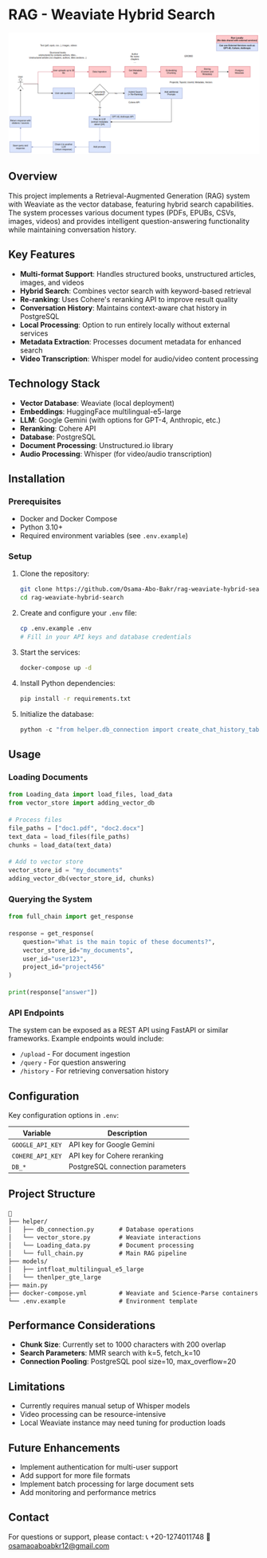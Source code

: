 # RAG - Weaviate Hybrid Search

![Project Architecture](./req/image.png)

## Overview

This project implements a Retrieval-Augmented Generation (RAG) system with Weaviate as the vector database, featuring hybrid search capabilities. The system processes various document types (PDFs, EPUBs, CSVs, images, videos) and provides intelligent question-answering functionality while maintaining conversation history.

## Key Features

- **Multi-format Support**: Handles structured books, unstructured articles, images, and videos
- **Hybrid Search**: Combines vector search with keyword-based retrieval
- **Re-ranking**: Uses Cohere's reranking API to improve result quality
- **Conversation History**: Maintains context-aware chat history in PostgreSQL
- **Local Processing**: Option to run entirely locally without external services
- **Metadata Extraction**: Processes document metadata for enhanced search
- **Video Transcription**: Whisper model for audio/video content processing

## Technology Stack

- **Vector Database**: Weaviate (local deployment)
- **Embeddings**: HuggingFace multilingual-e5-large
- **LLM**: Google Gemini (with options for GPT-4, Anthropic, etc.)
- **Reranking**: Cohere API
- **Database**: PostgreSQL
- **Document Processing**: Unstructured.io library
- **Audio Processing**: Whisper (for video/audio transcription)

## Installation

### Prerequisites

- Docker and Docker Compose
- Python 3.10+
- Required environment variables (see `.env.example`)

### Setup

1. Clone the repository:
   ```bash
   git clone https://github.com/Osama-Abo-Bakr/rag-weaviate-hybrid-search
   cd rag-weaviate-hybrid-search
   ```

2. Create and configure your `.env` file:
   ```bash
   cp .env.example .env
   # Fill in your API keys and database credentials
   ```

3. Start the services:
   ```bash
   docker-compose up -d
   ```

4. Install Python dependencies:
   ```bash
   pip install -r requirements.txt
   ```

5. Initialize the database:
   ```python
   python -c "from helper.db_connection import create_chat_history_table; create_chat_history_table()"
   ```

## Usage

### Loading Documents

```python
from Loading_data import load_files, load_data
from vector_store import adding_vector_db

# Process files
file_paths = ["doc1.pdf", "doc2.docx"]
text_data = load_files(file_paths)
chunks = load_data(text_data)

# Add to vector store
vector_store_id = "my_documents"
adding_vector_db(vector_store_id, chunks)
```

### Querying the System

```python
from full_chain import get_response

response = get_response(
    question="What is the main topic of these documents?",
    vector_store_id="my_documents",
    user_id="user123",
    project_id="project456"
)

print(response["answer"])
```

### API Endpoints

The system can be exposed as a REST API using FastAPI or similar frameworks. Example endpoints would include:

- `/upload` - For document ingestion
- `/query` - For question answering
- `/history` - For retrieving conversation history

## Configuration

Key configuration options in `.env`:

| Variable | Description |
|----------|-------------|
| `GOOGLE_API_KEY` | API key for Google Gemini |
| `COHERE_API_KEY` | API key for Cohere reranking |
| `DB_*` | PostgreSQL connection parameters |

## Project Structure

```
📂
├── helper/
│   ├── db_connection.py       # Database operations
│   └── vector_store.py        # Weaviate interactions
│   └── Loading_data.py        # Document processing
│   └── full_chain.py          # Main RAG pipeline
├── models/
│   ├── intfloat_multilingual_e5_large
│   └── thenlper_gte_large
├── main.py
├── docker-compose.yml         # Weaviate and Science-Parse containers
└── .env.example               # Environment template
```

## Performance Considerations

- **Chunk Size**: Currently set to 1000 characters with 200 overlap
- **Search Parameters**: MMR search with k=5, fetch_k=10
- **Connection Pooling**: PostgreSQL pool size=10, max_overflow=20

## Limitations

- Currently requires manual setup of Whisper models
- Video processing can be resource-intensive
- Local Weaviate instance may need tuning for production loads

## Future Enhancements

- Implement authentication for multi-user support
- Add support for more file formats
- Implement batch processing for large document sets
- Add monitoring and performance metrics

## Contact

For questions or support, please contact:
📞 +20-1274011748
📧 osamaoaboabkr12@gmail.com